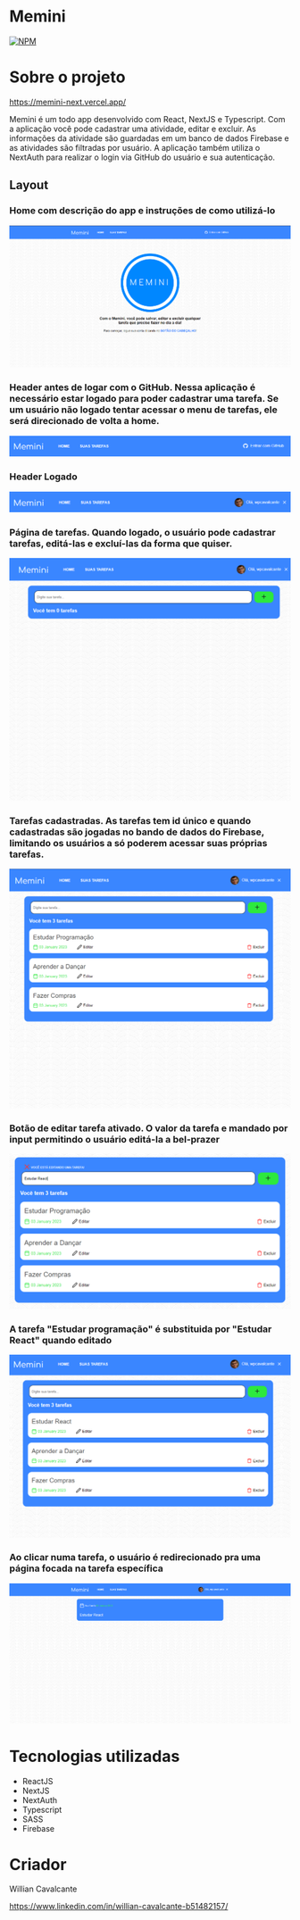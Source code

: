 
# Memini
[![NPM](https://img.shields.io/npm/l/react)](https://github.com/wpcavalcante/memini-next/blob/main/license) 

# Sobre o projeto

https://memini-next.vercel.app/

Memini é um todo app desenvolvido com React, NextJS e Typescript. Com a aplicação você pode cadastrar uma atividade, editar e excluir. As informações da atividade são guardadas em um banco de dados Firebase e as atividades são filtradas por usuário. A aplicação também utiliza o NextAuth para realizar o login via GitHub do usuário e sua autenticação.




## Layout

### Home com descrição do app e instruções de como utilizá-lo
![Web 1](https://github.com/wpcavalcante/Assets/blob/main/mem1.png)

### Header antes de logar com o GitHub. Nessa aplicação é necessário estar logado para poder cadastrar uma tarefa. Se um usuário não logado tentar acessar o menu de tarefas, ele será direcionado de volta a home.
![Web 2](https://github.com/wpcavalcante/Assets/blob/main/mem2.png)

### Header Logado
![Web 3](https://github.com/wpcavalcante/Assets/blob/main/mem3.png)

### Página de tarefas. Quando logado, o usuário pode cadastrar tarefas, editá-las e excluí-las da forma que quiser.
![Web 4](https://github.com/wpcavalcante/Assets/blob/main/mem4.png)

### Tarefas cadastradas. As tarefas tem id único e quando cadastradas são jogadas no bando de dados do Firebase, limitando os usuários a só poderem acessar suas próprias tarefas.
![Web 5](https://github.com/wpcavalcante/Assets/blob/main/mem5.png)

### Botão de editar tarefa ativado. O valor da tarefa e mandado por input permitindo o usuário editá-la a bel-prazer
![Web 6](https://github.com/wpcavalcante/Assets/blob/main/mem6.png)

### A tarefa "Estudar programação" é substituida por "Estudar React" quando editado
![Web 7](https://github.com/wpcavalcante/Assets/blob/main/mem7.png)

### Ao clicar numa tarefa, o usuário é redirecionado pra uma página focada na tarefa específica 
![Web 7](https://github.com/wpcavalcante/Assets/blob/main/mem8.png)





# Tecnologias utilizadas


- ReactJS
- NextJS
- NextAuth
- Typescript
- SASS
- Firebase



# Criador

Willian Cavalcante

https://www.linkedin.com/in/willian-cavalcante-b51482157/

